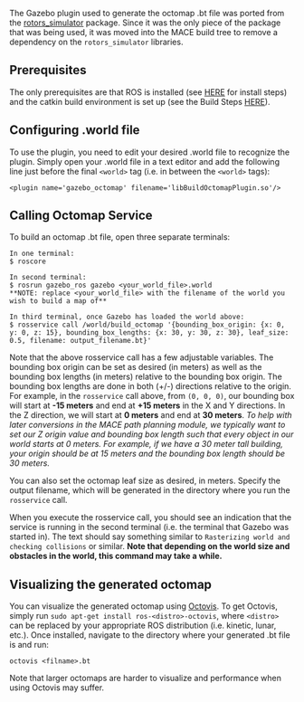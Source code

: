 The Gazebo plugin used to generate the octomap .bt file was ported from the [rotors_simulator](https://github.com/ethz-asl/rotors_simulator) package. Since it was the only piece of the package that was being used, it was moved into the MACE build tree to remove a dependency on the `rotors_simulator` libraries.

## Prerequisites
The only prerequisites are that ROS is installed (see [HERE](http://wiki.ros.org/kinetic/Installation/Ubuntu) for install steps) and the catkin build environment is set up (see the Build Steps [HERE](https://github.com/heronsystems/OpenMACE/wiki/ROS-MACE-Setup#building)).

## Configuring .world file
To use the plugin, you need to edit your desired .world file to recognize the plugin. Simply open your .world file in a text editor and add the following line just before the final `<world>` tag (i.e. in between the `<world>` tags):
```
<plugin name='gazebo_octomap' filename='libBuildOctomapPlugin.so'/>
```

## Calling Octomap Service
To build an octomap .bt file, open three separate terminals:

```
In one terminal:
$ roscore

In second terminal:
$ rosrun gazebo_ros gazebo <your_world_file>.world
**NOTE: replace <your_world_file> with the filename of the world you wish to build a map of**

In third terminal, once Gazebo has loaded the world above:
$ rosservice call /world/build_octomap '{bounding_box_origin: {x: 0, y: 0, z: 15}, bounding_box_lengths: {x: 30, y: 30, z: 30}, leaf_size: 0.5, filename: output_filename.bt}'
```

Note that the above rosservice call has a few adjustable variables. The bounding box origin can be set as desired (in meters) as well as the bounding box lengths (in meters) relative to the bounding box origin. The bounding box lengths are done in both (+/-) directions relative to the origin. For example, in the `rosservice` call above, from `(0, 0, 0)`, our bounding box will start at **-15 meters** and end at **+15 meters** in the X and Y directions. In the Z direction, we will start at **0 meters** and end at **30 meters**. *To help with later conversions in the MACE path planning module, we typically want to set our Z origin value and bounding box length such that every object in our world starts at 0 meters. For example, if we have a 30 meter tall building, your origin should be at 15 meters and the bounding box length should be 30 meters.*

You can also set the octomap leaf size as desired, in meters. Specify the output filename, which will be generated in the directory where you run the `rosservice` call.

When you execute the rosservice call, you should see an indication that the service is running in the second terminal (i.e. the terminal that Gazebo was started in). The text should say something similar to `Rasterizing world and checking collisions` or similar. **Note that depending on the world size and obstacles in the world, this command may take a while.**

## Visualizing the generated octomap
You can visualize the generated octomap using [Octovis](http://wiki.ros.org/octovis). To get Octovis, simply run `sudo apt-get install ros-<distro>-octovis`, where `<distro>` can be replaced by your appropriate ROS distribution (i.e. kinetic, lunar, etc.). Once installed, navigate to the directory where your generated .bt file is and run:
```
octovis <filname>.bt
```
Note that larger octomaps are harder to visualize and performance when using Octovis may suffer.